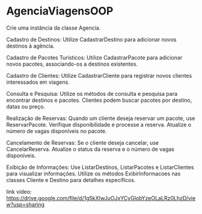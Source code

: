 # AgenciaViagensOOP

Crie uma instância da classe Agencia.

Cadastro de Destinos:
Utilize CadastrarDestino para adicionar novos destinos à agência.

Cadastro de Pacotes Turísticos:
Utilize CadastrarPacote para adicionar novos pacotes, associando-os a destinos existentes.

Cadastro de Clientes:
Utilize CadastrarCliente para registrar novos clientes interessados em viagens.

Consulta e Pesquisa:
Utilize os métodos de consulta e pesquisa para encontrar destinos e pacotes.
Clientes podem buscar pacotes por destino, datas ou preço.

Realização de Reservas:
Quando um cliente deseja reservar um pacote, use ReservarPacote.
Verifique disponibilidade e processe a reserva.
Atualize o número de vagas disponíveis no pacote.

Cancelamento de Reservas:
Se o cliente deseja cancelar, use CancelarReserva.
Atualize o status da reserva e o número de vagas disponíveis.

Exibição de Informações:
Use ListarDestinos, ListarPacotes e ListarClientes para visualizar informações.
Utilize os métodos ExibirInformacoes nas classes Cliente e Destino para detalhes específicos.

link video: https://drive.google.com/file/d/1g5kXIwJuOJxYCyGlobYzeOLaLRz0LhzD/view?usp=sharing

